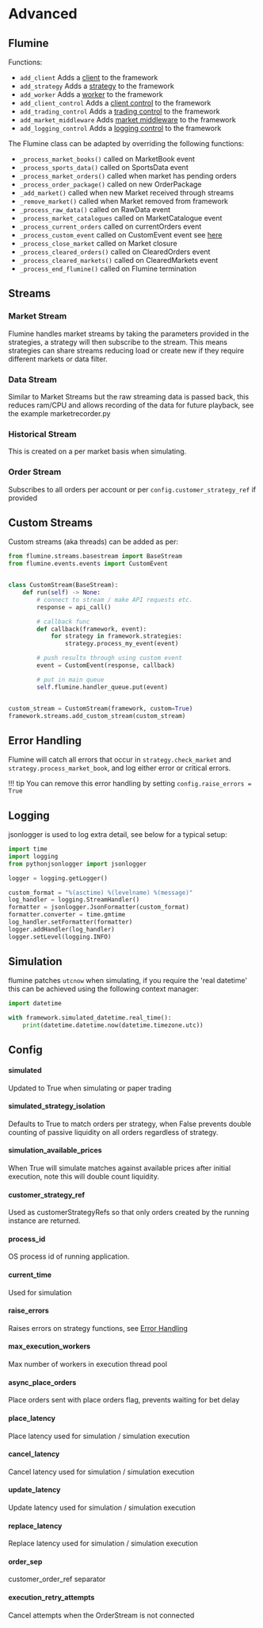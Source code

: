 # Advanced

## Flumine

Functions:

- `add_client` Adds a [client](/advanced/#clients) to the framework
- `add_strategy` Adds a [strategy](/advanced/#strategies) to the framework
- `add_worker` Adds a [worker](/advanced/#background-workers) to the framework
- `add_client_control` Adds a [client control](/advanced/#client-controls) to the framework
- `add_trading_control` Adds a [trading control](/advanced/#trading-controls) to the framework
- `add_market_middleware` Adds [market middleware](/markets/#middleware) to the framework
- `add_logging_control` Adds a [logging control](/advanced/#logging-controls) to the framework

The Flumine class can be adapted by overriding the following functions:

- `_process_market_books()` called on MarketBook event
- `_process_sports_data()` called on SportsData event
- `_process_market_orders()` called when market has pending orders
- `_process_order_package()` called on new OrderPackage
- `_add_market()` called when new Market received through streams
- `_remove_market()` called when Market removed from framework
- `_process_raw_data()` called on RawData event
- `_process_market_catalogues` called on MarketCatalogue event
- `_process_current_orders` called on currentOrders event
- `_process_custom_event` called on CustomEvent event see [here](/advanced/#custom-event)
- `_process_close_market` called on Market closure
- `_process_cleared_orders()` called on ClearedOrders event
- `_process_cleared_markets()` called on ClearedMarkets event
- `_process_end_flumine()` called on Flumine termination

## Streams

### Market Stream

Flumine handles market streams by taking the parameters provided in the strategies, a strategy will then subscribe to the stream. This means strategies can share streams reducing load or create new if they require different markets or data filter.

### Data Stream

Similar to Market Streams but the raw streaming data is passed back, this reduces ram/CPU and allows recording of the data for future playback, see the example marketrecorder.py

### Historical Stream

This is created on a per market basis when simulating.

### Order Stream

Subscribes to all orders per account or per `config.customer_strategy_ref` if provided

## Custom Streams

Custom streams (aka threads) can be added as per:

```python
from flumine.streams.basestream import BaseStream
from flumine.events.events import CustomEvent


class CustomStream(BaseStream):
    def run(self) -> None:
        # connect to stream / make API requests etc.
        response = api_call()

        # callback func
        def callback(framework, event):
            for strategy in framework.strategies:
                strategy.process_my_event(event)

        # push results through using custom event
        event = CustomEvent(response, callback)

        # put in main queue
        self.flumine.handler_queue.put(event)


custom_stream = CustomStream(framework, custom=True)
framework.streams.add_custom_stream(custom_stream)
```


## Error Handling

Flumine will catch all errors that occur in `strategy.check_market` and `strategy.process_market_book`, and log either error or critical errors.

!!! tip
    You can remove this error handling by setting `config.raise_errors = True`

## Logging

jsonlogger is used to log extra detail, see below for a typical setup:

```python
import time
import logging
from pythonjsonlogger import jsonlogger

logger = logging.getLogger()

custom_format = "%(asctime) %(levelname) %(message)"
log_handler = logging.StreamHandler()
formatter = jsonlogger.JsonFormatter(custom_format)
formatter.converter = time.gmtime
log_handler.setFormatter(formatter)
logger.addHandler(log_handler)
logger.setLevel(logging.INFO)
```

## Simulation

flumine patches `utcnow` when simulating, if you require the 'real datetime' this can be achieved using the following context manager:

```python
import datetime

with framework.simulated_datetime.real_time():
    print(datetime.datetime.now(datetime.timezone.utc))
```

## Config

#### simulated

Updated to True when simulating or paper trading

#### simulated_strategy_isolation

Defaults to True to match orders per strategy, when False prevents double counting of passive liquidity on all orders regardless of strategy.

#### simulation_available_prices

When True will simulate matches against available prices after initial execution, note this will double count liquidity.

#### customer_strategy_ref

Used as customerStrategyRefs so that only orders created by the running instance are returned.

#### process_id

OS process id of running application.

#### current_time

Used for simulation

#### raise_errors

Raises errors on strategy functions, see [Error Handling](/advanced/#error-handling)

#### max_execution_workers

Max number of workers in execution thread pool

#### async_place_orders

Place orders sent with place orders flag, prevents waiting for bet delay

#### place_latency

Place latency used for simulation / simulation execution

#### cancel_latency

Cancel latency used for simulation / simulation execution

#### update_latency

Update latency used for simulation / simulation execution

#### replace_latency

Replace latency used for simulation / simulation execution

#### order_sep 

customer_order_ref separator

#### execution_retry_attempts

Cancel attempts when the OrderStream is not connected
